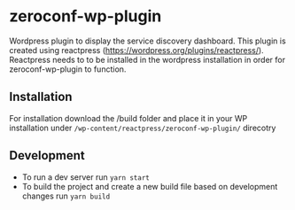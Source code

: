 # zeroconf-wp-plugin

Wordpress plugin to display the service discovery dashboard. This plugin is created using reactpress (https://wordpress.org/plugins/reactpress/). Reactpress needs to to be installed in the wordpress installation in order for zeroconf-wp-plugin to function.

## Installation

For installation download the /build folder and place it in your WP installation under `/wp-content/reactpress/zeroconf-wp-plugin/` direcotry

## Development
- To run a dev server run `yarn start`
- To build the project and create a new build file based on development changes run `yarn build`
